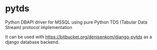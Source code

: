 pytds
=====

Python DBAPI driver for MSSQL using pure Python TDS (Tabular Data Stream) protocol implementation

It can be used with https://bitbucket.org/denisenkom/django-pytds as a django database backend.

